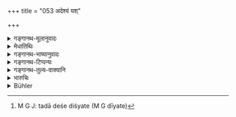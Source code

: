 +++
title = "053 अदेश्यं यश्"

+++

<details><summary>गङ्गानथ-मूलानुवादः</summary>

He who mentions the wrong place,—or who, having mentioned it, retracts,—or who does not understand that his previous and subsequent statements are contradictory;—(53)
</details>

<details><summary>मेधातिथिः</summary>

उक्तम् एवाधर्मर्णे ऽपह्नुवाने धनिना राजा ज्ञापयितव्यः- "ईदृशी च ज्ञापना कर्तव्या । अस्मिन् देशे ऽस्मिन् काल इदं धनम् इयद् वैतेन मत्सकाशाद् गृहीतम्" । स च पृष्टो भावयति- "नैतस्मिन् देशे ऽहम् अभवं यो ऽनेन च ग्रहणकाल उपदिष्टः" तद् अदेशं दिशति[^२१०] । अथ वा देशसाक्षिणो व्याख्यातास् तान् साक्षिणो देशकालाव् असंभवतो निर्दिशति । निर्दिश्य देशादिकम् अपजानीते "नैतन् मया निर्दिष्टम्" इति । **यश् चाधरोत्तरान् अर्थान्** पौरस्त्यानौपरिष्टांश् च **विगीतान्** विरुद्धान् अभिहितान् **नावबुध्यते** । यद् वा पूर्वं वक्तव्यं तत् परस्माद् वक्ति यत् परतस् तत् पूर्वं क्रमभेदं च वचनगतम् आत्मनो नानुसंधत्ते । "हीनः स इति निर्दिशेत्" (म्ध् ८.५७) इति सर्वत्र क्रियानुषङ्गो भविष्यतीति ॥ ८.५३ ॥


[^२१०]:
     M G J: tadā deśe diśyate (M G dīyate)
</details>

<details><summary>गङ्गानथ-भाष्यानुवादः</summary>

It has been said before that on the debtor denying the debt, the creditor complains to the King ,—*i e*., the complaint shall be lodged in the form—‘At such and such place, at such and such time, such and such an amount of money was borrowed from mo by this man’;—and on being questioned, he may say ‘I was not at the place at the time,’ referring to the place and time that have been alleged by him as those at which the money was borrowed: and in this case he ‘mentions the wrong place.’ Or, the term ‘*deśa*’ may stand for the *witness*; and the text means ‘if he cites as witness a person whose presence at the time and place of the transaction is impossible.’

Having alleged the place, time, etc., ‘*if he retracts*,’—saying ‘I did not say this.’

He who does not understand that his ‘*previous statement*’—what he had alleged before—and his ‘*subsequent statement*’—what he alleges afterwards—are ‘*contradidory*’;—or if he does not realise the discrepancy in his own behaviour.

‘*Such a person shall be declared to have failed*’—this verbal clause (occurring in verse 57) has to be construed with each verse (from 53 to 57).—(53)
</details>

<details><summary>गङ्गानथ-टिप्पन्यः</summary>

Medhātithi is again misrepresented by Buhler; he does not read ‘*apadeśyam*’, the reading adopted by him being ‘*adeśam*’. Nārāyaṇa also reads the same, not ‘*apadeśyam*.’—Nandana reads ‘*adeyam*’, not ‘*apadeśyam*.’ Buhler has apparently confused verse 53 with 54, where Medhātithi reads ‘*apadeśam*’ for ‘*apadeśyam*.’

This verse is quoted in *Smṛticandrikā* (Vyavahāra, p. 108), which has the following explanation—‘One who cites an impossible witness, or having cited a possible one, says that he has not cited him, or one who does not perceive inconsistencies in his own statement, is to be non-suited;’—in *Kṛtyakalpataru* (p. 22b), which has the following notes:—‘*Adeśam*’ (which is its reading for ‘*adeśyam*’), a place where the parties have never met;—‘*adharottarān arthān*’, “former and latter”—‘*vigītān*’, contradictory;—and in *Vīramitrodaya* (Vyavahāra, p. 31b), which adds the following notes:—‘*Ādeśyām dishati*’, ‘says what is irrelevant or indecorous,—he who having said something says he did not say it’—‘who does not comprehend the inconsistencies in his own past and present statements’.
</details>

<details><summary>गङ्गानथ-तुल्य-वाक्यानि</summary>

**(verses 8.53-57)  
**

*Yājñavalkya* (2.16).—‘If one party tries to enforce his claim by
himself, though it has been disputed,—or if on being called, he runs away, without saying anything, he should be non-suited and also fined.’

*Kātyāyana* (Smṛticandrikā-Vyavahāra, p. 107).—‘If a party on being
directed to *speak out*, does not speak, he should be immediately confined; and on the next day he should be declared to be *non-suited*.’

*Nārada* (Aparārka, p. 621).—‘If a party proceeds to enforce his claim
without applying to the King, he should be immediately punished and his claim not allowed.’

*Nārada* (2.32-33).—‘One who takes to flight after haying received the
summons, one who remains silent, one who is convicted of untruth by the deposition of witnesses, and one who makes a confession himself;—these are the four kinds of persons *defeated*, *avasanna*. One who alters his former statements, one who shuns judicial investigation, one who fails to appear, one who makes no reply, one who absconds on receiving the summons;—these are the five kinds of persons *non-suited*, *hīna*.’

*Nārada* (2.41).—‘A man convicted by his own confession, one defeated
through his own conduct, one whom the judicial investigation has proved to be in the wrong,—these three deserve to have their final defeat declared at the hands of judges.’

*Bṛhaspati* (5.5-6).—‘One who absconds after receiving the summons, one
who remains silent, one convicted by the deposition of witnesses, and one who admits the correctness of the charge;—these are the four *losers of the suit*. One who absconds loses the suit after three fortnights; one who remains silent, after a week; one convicted by the deposition of witnesses and one who has confessed, immediately.’

*Kātyāyana* (Aparārka, p. 622).—‘After having declared his plaint, if he
renounces it and says something else, then, having taken up a different position, he becomes non-suited. Having reduced his statement to writing, if subsequently he says something more or less than that, he becomes non-suited. After having preferred his claim, if he says *I did not say this*, or if he contradicts his former statement, he also should he declared to he non-suited. After having named his witnesses, if he, of his own accord, does not bring them up for deposition, he should be declared to be non-suited, after thirty days.’
</details>

<details><summary>भारुचिः</summary>

**अदेशं** गृहीतुर् **यश् च दिशति अदेश्यं** वर्थवस्तु; **निर्दिश्यापह्नुते च यः** देशं देश्यं वा; यश् **चाधरोत्तरान् अर्थान्**, देशाद् अन्यान्य् अपि कालद्रव्यरूपसंख्यादीन् विगीतान् पूर्वोत्तरविरुद्धान् नावबुद्ध्यते, "हीनं तम् इति निर्दिशेत्" इति वक्ष्यत्य् अर्थिनम् इतरं वा ॥ ८.५३ ॥
</details>

<details><summary>Bühler</summary>

053	(The plaintiff) who calls a witness not present at the transaction, who retracts his statements, or does not perceive that his statements (are) confused or contradictory;
</details>
